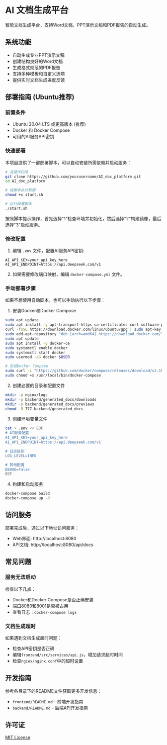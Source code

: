 # AI 文档生成平台

智能文档生成平台，支持Word文档、PPT演示文稿和PDF报告的自动生成。

## 系统功能

- 自动生成专业PPT演示文稿
- 创建结构良好的Word文档
- 生成格式规范的PDF报告
- 支持多种模板和自定义选项
- 提供实时文档生成进度反馈

## 部署指南 (Ubuntu推荐)

### 前置条件

- Ubuntu 20.04 LTS 或更高版本 (推荐)
- Docker 和 Docker Compose
- 可用的AI服务API密钥

### 快速部署

本项目提供了一键部署脚本，可以自动安装所需依赖并启动服务：

```bash
# 克隆代码库
git clone https://github.com/yourusername/AI_doc_platform.git
cd AI_doc_platform

# 给脚本执行权限
chmod +x start.sh

# 运行部署脚本
./start.sh
```

按照脚本提示操作，首先选择"1"检查环境并初始化，然后选择"2"构建镜像，最后选择"3"启动服务。

### 修改配置

1. 编辑 `.env` 文件，配置AI服务API密钥:
```
AI_API_KEY=your_api_key_here
AI_API_ENDPOINT=https://api.deepseek.com/v1
```

2. 如果需要修改端口映射，编辑 `docker-compose.yml` 文件。

### 手动部署步骤

如果不想使用自动脚本，也可以手动执行以下步骤：

1. 安装Docker和Docker Compose
```bash
sudo apt update
sudo apt install -y apt-transport-https ca-certificates curl software-properties-common
curl -fsSL https://download.docker.com/linux/ubuntu/gpg | sudo apt-key add -
sudo add-apt-repository "deb [arch=amd64] https://download.docker.com/linux/ubuntu $(lsb_release -cs) stable"
sudo apt update
sudo apt install -y docker-ce
sudo systemctl enable docker
sudo systemctl start docker
sudo usermod -aG docker $USER

# 安装Docker Compose
sudo curl -L "https://github.com/docker/compose/releases/download/v2.10.2/docker-compose-$(uname -s)-$(uname -m)" -o /usr/local/bin/docker-compose
sudo chmod +x /usr/local/bin/docker-compose
```

2. 创建必要的目录和配置文件
```bash
mkdir -p nginx/logs
mkdir -p backend/generated_docs/downloads
mkdir -p backend/generated_docs/previews
chmod -R 777 backend/generated_docs
```

3. 创建环境变量文件
```bash
cat > .env << EOF
# AI服务配置
AI_API_KEY=your_api_key_here
AI_API_ENDPOINT=https://api.deepseek.com/v1

# 日志级别
LOG_LEVEL=INFO

# 其他配置
DEBUG=False
EOF
```

4. 构建和启动服务
```bash
docker-compose build
docker-compose up -d
```

## 访问服务

部署完成后，通过以下地址访问服务：

- Web界面: http://localhost:8080
- API文档: http://localhost:8080/api/docs

## 常见问题

### 服务无法启动

检查以下几点：
- Docker和Docker Compose是否正确安装
- 端口8080和8001是否被占用
- 查看日志：`docker-compose logs`

### 文档生成超时

如果遇到文档生成超时问题：
- 检查API密钥是否正确
- 编辑`frontend/src/services/api.js`，增加请求超时时间
- 检查`nginx/nginx.conf`中的超时设置

## 开发指南

参考各目录下的README文件获取更多开发信息：
- `frontend/README.md` - 前端开发指南
- `backend/README.md` - 后端API开发指南

## 许可证

[MIT License](LICENSE)
